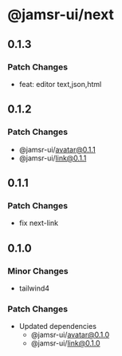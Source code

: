 # @jamsr-ui/next

## 0.1.3

### Patch Changes

- feat: editor text,json,html

## 0.1.2

### Patch Changes

- @jamsr-ui/avatar@0.1.1
- @jamsr-ui/link@0.1.1

## 0.1.1

### Patch Changes

- fix next-link

## 0.1.0

### Minor Changes

- tailwind4

### Patch Changes

- Updated dependencies
  - @jamsr-ui/avatar@0.1.0
  - @jamsr-ui/link@0.1.0
